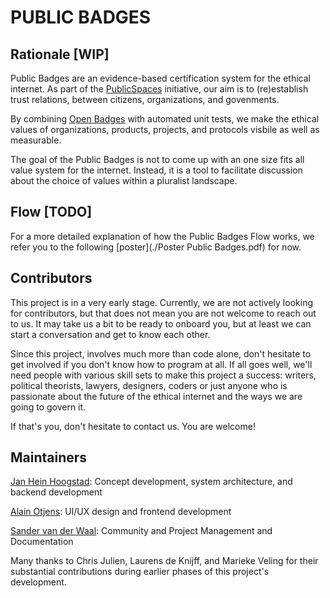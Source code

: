 PUBLIC BADGES
=============

## Rationale [WIP]

Public Badges are an evidence-based certification system for the ethical
internet. As part of the [PublicSpaces](https://publicspaces.net) initiative, 
our aim is to (re)establish trust relations, between citizens, organizations,
and govenments.

By combining [Open Badges](https://openbadges.org/) with automated unit tests,
we make the ethical values of organizations, products, projects, and protocols
visbile as well as measurable. 

The goal of the Public Badges is not to come up with an one size fits all value
system for the internet. Instead, it is a tool to facilitate discussion about
the choice of values within a pluralist landscape.


## Flow [TODO]

For a more detailed explanation of how the Public Badges Flow works, we refer you to the
following [poster](./Poster Public Badges.pdf) for now. 


## Contributors

This project is in a very early stage. Currently, we are not actively looking for
contributors, but that does not mean you are not welcome to reach out to us. It
may take us a bit to be ready to onboard you, but at least we can start a 
conversation and get to know each other.

Since this project, involves much more than code alone, don't hesitate to get involved 
if you don't know how to program at all. If all goes well, we'll need people with various 
skill sets to make this project a success: writers, political theorists, 
lawyers, designers, coders or just anyone  who is passionate about the future of the ethical 
internet and the ways we are going to govern it. 

If that's you, don't hesitate to contact us. You are welcome!


## Maintainers

[Jan Hein Hoogstad](https://github.com/yeehaa123): Concept development, system architecture, 
and backend development

[Alain Otjens](https://github.com/alain0): UI/UX design and frontend development

[Sander van der Waal](https://github.com/sandervdwaal): Community and Project 
Management and Documentation

Many thanks to Chris Julien, Laurens de Knijff, and Marieke Veling for their
substantial contributions during earlier phases of this project's development.

